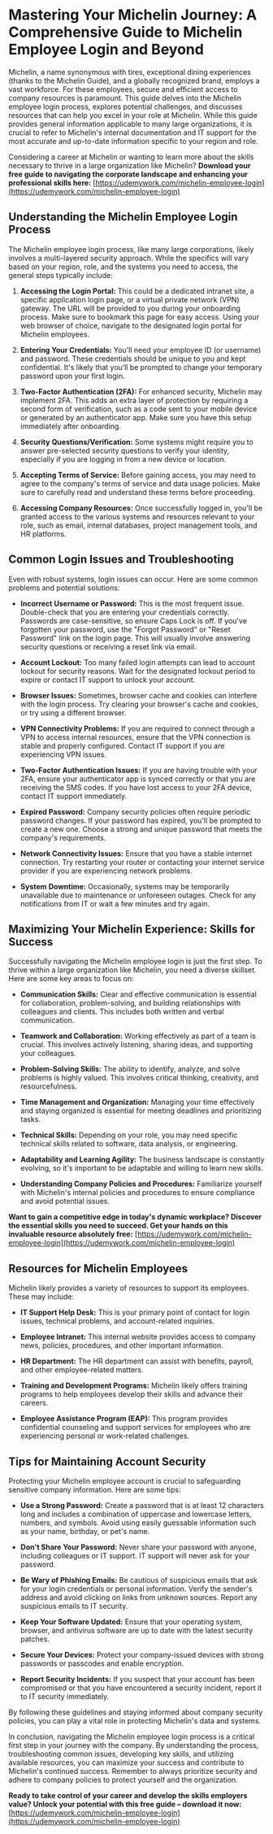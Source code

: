 # Mastering Your Michelin Journey: A Comprehensive Guide to Michelin Employee Login and Beyond

Michelin, a name synonymous with tires, exceptional dining experiences (thanks to the Michelin Guide), and a globally recognized brand, employs a vast workforce. For these employees, secure and efficient access to company resources is paramount. This guide delves into the Michelin employee login process, explores potential challenges, and discusses resources that can help you excel in your role at Michelin. While this guide provides general information applicable to many large organizations, it is crucial to refer to Michelin's internal documentation and IT support for the most accurate and up-to-date information specific to your region and role.

Considering a career at Michelin or wanting to learn more about the skills necessary to thrive in a large organization like Michelin? **Download your free guide to navigating the corporate landscape and enhancing your professional skills here:** [https://udemywork.com/michelin-employee-login](https://udemywork.com/michelin-employee-login)

## Understanding the Michelin Employee Login Process

The Michelin employee login process, like many large corporations, likely involves a multi-layered security approach. While the specifics will vary based on your region, role, and the systems you need to access, the general steps typically include:

1.  **Accessing the Login Portal:**  This could be a dedicated intranet site, a specific application login page, or a virtual private network (VPN) gateway.  The URL will be provided to you during your onboarding process. Make sure to bookmark this page for easy access. Using your web browser of choice, navigate to the designated login portal for Michelin employees.

2.  **Entering Your Credentials:** You'll need your employee ID (or username) and password. These credentials should be unique to you and kept confidential. It's likely that you’ll be prompted to change your temporary password upon your first login.

3.  **Two-Factor Authentication (2FA):**  For enhanced security, Michelin may implement 2FA. This adds an extra layer of protection by requiring a second form of verification, such as a code sent to your mobile device or generated by an authenticator app. Make sure you have this setup immediately after onboarding.

4.  **Security Questions/Verification:** Some systems might require you to answer pre-selected security questions to verify your identity, especially if you are logging in from a new device or location.

5.  **Accepting Terms of Service:** Before gaining access, you may need to agree to the company's terms of service and data usage policies. Make sure to carefully read and understand these terms before proceeding.

6.  **Accessing Company Resources:** Once successfully logged in, you'll be granted access to the various systems and resources relevant to your role, such as email, internal databases, project management tools, and HR platforms.

## Common Login Issues and Troubleshooting

Even with robust systems, login issues can occur. Here are some common problems and potential solutions:

*   **Incorrect Username or Password:**  This is the most frequent issue. Double-check that you are entering your credentials correctly.  Passwords are case-sensitive, so ensure Caps Lock is off. If you've forgotten your password, use the "Forgot Password" or "Reset Password" link on the login page. This will usually involve answering security questions or receiving a reset link via email.

*   **Account Lockout:**  Too many failed login attempts can lead to account lockout for security reasons.  Wait for the designated lockout period to expire or contact IT support to unlock your account.

*   **Browser Issues:**  Sometimes, browser cache and cookies can interfere with the login process. Try clearing your browser's cache and cookies, or try using a different browser.

*   **VPN Connectivity Problems:**  If you are required to connect through a VPN to access internal resources, ensure that the VPN connection is stable and properly configured. Contact IT support if you are experiencing VPN issues.

*   **Two-Factor Authentication Issues:** If you are having trouble with your 2FA, ensure your authenticator app is synced correctly or that you are receiving the SMS codes.  If you have lost access to your 2FA device, contact IT support immediately.

*   **Expired Password:**  Company security policies often require periodic password changes. If your password has expired, you'll be prompted to create a new one. Choose a strong and unique password that meets the company's requirements.

*   **Network Connectivity Issues:** Ensure that you have a stable internet connection. Try restarting your router or contacting your internet service provider if you are experiencing network problems.

*   **System Downtime:**  Occasionally, systems may be temporarily unavailable due to maintenance or unforeseen outages. Check for any notifications from IT or wait a few minutes and try again.

## Maximizing Your Michelin Experience: Skills for Success

Successfully navigating the Michelin employee login is just the first step. To thrive within a large organization like Michelin, you need a diverse skillset. Here are some key areas to focus on:

*   **Communication Skills:**  Clear and effective communication is essential for collaboration, problem-solving, and building relationships with colleagues and clients. This includes both written and verbal communication.

*   **Teamwork and Collaboration:**  Working effectively as part of a team is crucial.  This involves actively listening, sharing ideas, and supporting your colleagues.

*   **Problem-Solving Skills:**  The ability to identify, analyze, and solve problems is highly valued.  This involves critical thinking, creativity, and resourcefulness.

*   **Time Management and Organization:**  Managing your time effectively and staying organized is essential for meeting deadlines and prioritizing tasks.

*   **Technical Skills:**  Depending on your role, you may need specific technical skills related to software, data analysis, or engineering.

*   **Adaptability and Learning Agility:**  The business landscape is constantly evolving, so it's important to be adaptable and willing to learn new skills.

*   **Understanding Company Policies and Procedures:** Familiarize yourself with Michelin's internal policies and procedures to ensure compliance and avoid potential issues.

**Want to gain a competitive edge in today's dynamic workplace? Discover the essential skills you need to succeed. Get your hands on this invaluable resource absolutely free:** [https://udemywork.com/michelin-employee-login](https://udemywork.com/michelin-employee-login)

## Resources for Michelin Employees

Michelin likely provides a variety of resources to support its employees. These may include:

*   **IT Support Help Desk:** This is your primary point of contact for login issues, technical problems, and account-related inquiries.

*   **Employee Intranet:** This internal website provides access to company news, policies, procedures, and other important information.

*   **HR Department:** The HR department can assist with benefits, payroll, and other employee-related matters.

*   **Training and Development Programs:** Michelin likely offers training programs to help employees develop their skills and advance their careers.

*   **Employee Assistance Program (EAP):**  This program provides confidential counseling and support services for employees who are experiencing personal or work-related challenges.

## Tips for Maintaining Account Security

Protecting your Michelin employee account is crucial to safeguarding sensitive company information. Here are some tips:

*   **Use a Strong Password:** Create a password that is at least 12 characters long and includes a combination of uppercase and lowercase letters, numbers, and symbols. Avoid using easily guessable information such as your name, birthday, or pet's name.

*   **Don't Share Your Password:** Never share your password with anyone, including colleagues or IT support. IT support will never ask for your password.

*   **Be Wary of Phishing Emails:** Be cautious of suspicious emails that ask for your login credentials or personal information. Verify the sender's address and avoid clicking on links from unknown sources. Report any suspicious emails to IT security.

*   **Keep Your Software Updated:** Ensure that your operating system, browser, and antivirus software are up to date with the latest security patches.

*   **Secure Your Devices:** Protect your company-issued devices with strong passwords or passcodes and enable encryption.

*   **Report Security Incidents:** If you suspect that your account has been compromised or that you have encountered a security incident, report it to IT security immediately.

By following these guidelines and staying informed about company security policies, you can play a vital role in protecting Michelin's data and systems.

In conclusion, navigating the Michelin employee login process is a critical first step in your journey with the company. By understanding the process, troubleshooting common issues, developing key skills, and utilizing available resources, you can maximize your success and contribute to Michelin's continued success. Remember to always prioritize security and adhere to company policies to protect yourself and the organization.

**Ready to take control of your career and develop the skills employers value? Unlock your potential with this free guide – download it now:** [https://udemywork.com/michelin-employee-login](https://udemywork.com/michelin-employee-login)
